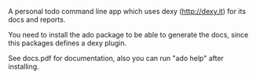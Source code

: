 A personal todo command line app which uses dexy (http://dexy.it) for its docs
and reports.

You need to install the ado package to be able to generate the docs, since this
packages defines a dexy plugin.

See docs.pdf for documentation, also you can run "ado help" after installing.
